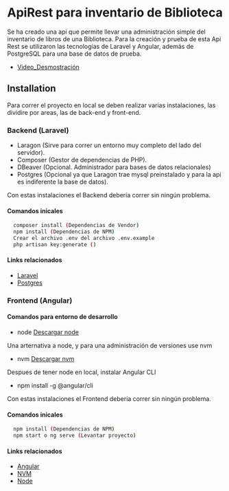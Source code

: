 
# ApiRest para inventario de Biblioteca

Se ha creado una api que permite llevar una administración simple del inventario de libros de una Biblioteca. Para la creación y prueba de esta Api Rest se utilizaron las tecnologías de Laravel y Angular, además de PostgreSQL para una base de datos de prueba.

- [Video_Desmostración](https://drive.google.com/file/d/1YCgvZFuB6XeosSPVV9_hhVrP6jPvdWmr/view?usp=sharing)

## Installation

Para correr el proyecto en local se deben realizar varias instalaciones, las dividire por areas, las de back-end y front-end.

### Backend (Laravel)

- Laragon (Sirve para correr un entorno muy completo del lado del servidor).
- Composer (Gestor de dependencias de PHP).
- DBeaver (Opcional. Administrador para bases de datos relacionales)
- Postgres (Opcional ya que Laragon trae mysql preinstalado y para la api es indiferente la base de datos).

Con estas instalaciones el Backend debería correr sin ningún problema.

#### Comandos inicales
```bash
  composer install (Dependencias de Vendor)
  npm install (Dependencias de NPM)
  Crear el archivo .env del archivo .env.example
  php artisan key:generate ()
```

#### Links relacionados

- [Laravel](https://laravel.com/docs/10.x)
- [Postgres](https://www.postgresql.org/download/)


### Frontend (Angular)

#### Comandos para entorno de desarrollo
- node [Descargar node](https://nodejs.org/en/download/package-manager)

Una arternativa a node, y para una administración de versiones use nvm
- nvm [Descargar nvm](https://github.com/coreybutler/nvm-windows/releases)

Despues de tener node en local, instalar Angular CLI
-  npm install -g @angular/cli

Con estas instalaciones el Frontend debería correr sin ningún problema.

#### Comandos inicales
```bash
  npm install (Dependencias de NPM)
  npm start o ng serve (Levantar proyecto)
```

#### Links relacionados

- [Angular](https://angular.dev/)
- [NVM](https://github.com/nvm-sh/nvm)
- [Node](https://nodejs.org/en)

